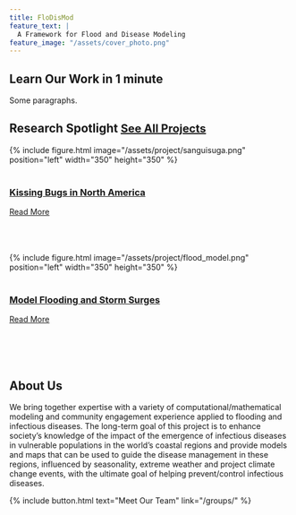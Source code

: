 ```yaml
---
title: FloDisMod
feature_text: |
  A Framework for Flood and Disease Modeling
feature_image: "/assets/cover_photo.png"
---
```

## Learn Our Work in 1 minute


Some paragraphs.


## Research Spotlight     <span style="font-size:20px;">  [See All Projects](/research_page/)</span>

{% include figure.html image="/assets/project/sanguisuga.png" position="left" width="350" height="350" %}
<br />
<br />
### [Kissing Bugs in North America](/project/kissing_bug)
[Read More](project/kissing_bug)
<br />
<br />
<br />
<br />

{% include figure.html image="/assets/project/flood_model.png" position="left" width="350" height="350" %}
<br />
<br />
### [Model Flooding and Storm Surges](/project/flood_model)
[Read More](/project/flood_model)
<br />
<br />
<br />
<br />
<br />

## About Us

We bring together expertise with a variety of computational/mathematical modeling and community engagement experience applied to flooding and infectious diseases. The long-term goal of this project is to enhance society’s knowledge of the impact of the emergence of infectious diseases in vulnerable populations in the world’s coastal regions and provide models and maps that can be used to guide the disease management in these regions, influenced by seasonality, extreme weather and project climate change events, with the ultimate goal of helping prevent/control infectious diseases.

{% include button.html text="Meet Our Team" link="/groups/" %}
